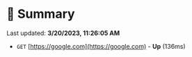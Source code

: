 # 📖 Summary
Last updated: **3/20/2023, 11:26:05 AM**

- `GET` [https://google.com](https://google.com) - **Up** (136ms)
